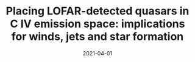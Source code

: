 ---
title: "Placing LOFAR-detected quasars in C IV emission space: implications for winds, jets and star formation"
collection: publications
permalink: /publication/2021-04-01-Placing-LOFAR-detected-quasars-in-C-IV-emission-space-implications-for-winds-jets-and-star-formation
date: 2021-04-01
venue: 'MNRAS'
paperurl: 'https://ui.adsabs.harvard.edu/abs/2021MNRAS.502.4154R'
citation: ' Amy Rankine,  James Matthews,  Paul Hewett,  Manda Banerji,  Leah Morabito,  Gordon Richards, &quot;Placing LOFAR-detected quasars in C IV emission space: implications for winds, jets and star formation.&quot; MNRAS, 2021.'
authors: 'Amy Rankine, <b>James Matthews</b>, Paul Hewett,  et al.'
---